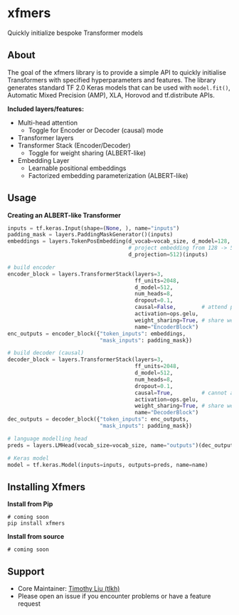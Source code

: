 # xfmers

Quickly initialize bespoke Transformer models

## About

The goal of the xfmers library is to provide a simple API to quickly initialise Transformers with specified hyperparameters and features. The library generates standard TF 2.0 Keras models that can be used with `model.fit()`, Automatic Mixed Precision (AMP), XLA, Horovod and tf.distribute APIs.

**Included layers/features:**

* Multi-head attention
  * Toggle for Encoder or Decoder (causal) mode
* Transformer layers
* Transformer Stack (Encoder/Decoder)
  * Toggle for weight sharing (ALBERT-like)
* Embedding Layer
  * Learnable positional embeddings
  * Factorized embedding parameterization (ALBERT-like)

## Usage

**Creating an ALBERT-like Transformer**

```python
inputs = tf.keras.Input(shape=(None, ), name="inputs")
padding_mask = layers.PaddingMaskGenerator()(inputs)
embeddings = layers.TokenPosEmbedding(d_vocab=vocab_size, d_model=128, pos_length=512,
                                      # project embedding from 128 -> 512
                                      d_projection=512)(inputs)

# build encoder
encoder_block = layers.TransformerStack(layers=3,
                                        ff_units=2048,
                                        d_model=512,
                                        num_heads=8,
                                        dropout=0.1,
                                        causal=False,        # attend pair-wise between all positons
                                        activation=ops.gelu,
                                        weight_sharing=True, # share weights between all encoder layers
                                        name="EncoderBlock")
enc_outputs = encoder_block({"token_inputs": embeddings,
                             "mask_inputs": padding_mask})

# build decoder (causal)
decoder_block = layers.TransformerStack(layers=3,
                                        ff_units=2048,
                                        d_model=512,
                                        num_heads=8,
                                        dropout=0.1,
                                        causal=True,         # cannot attend to "future" positions
                                        activation=ops.gelu,
                                        weight_sharing=True, # share weights between all decoder layers
                                        name="DecoderBlock")
dec_outputs = decoder_block({"token_inputs": enc_outputs,
                             "mask_inputs": padding_mask})

# language modelling head
preds = layers.LMHead(vocab_size=vocab_size, name="outputs")(dec_outputs)

# Keras model
model = tf.keras.Model(inputs=inputs, outputs=preds, name=name)
```

## Installing Xfmers

**Install from Pip**

```shell
# coming soon
pip install xfmers
```

**Install from source**

```shell
# coming soon
```

## Support

* Core Maintainer: [Timothy Liu (tlkh)](https://github.com/tlkh)
* Please open an issue if you encounter problems or have a feature request

